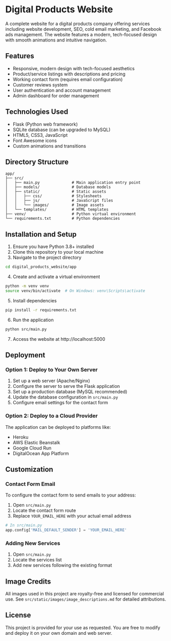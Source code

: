 # Digital Products Website

A complete website for a digital products company offering services including website development, SEO, cold email marketing, and Facebook ads management. The website features a modern, tech-focused design with smooth animations and intuitive navigation.

## Features

- Responsive, modern design with tech-focused aesthetics
- Product/service listings with descriptions and pricing
- Working contact form (requires email configuration)
- Customer reviews system
- User authentication and account management
- Admin dashboard for order management

## Technologies Used

- Flask (Python web framework)
- SQLite database (can be upgraded to MySQL)
- HTML5, CSS3, JavaScript
- Font Awesome icons
- Custom animations and transitions

## Directory Structure

```
app/
├── src/
│   ├── main.py              # Main application entry point
│   ├── models/              # Database models
│   ├── static/              # Static assets
│   │   ├── css/             # Stylesheets
│   │   ├── js/              # JavaScript files
│   │   └── images/          # Image assets
│   └── templates/           # HTML templates
├── venv/                    # Python virtual environment
└── requirements.txt         # Python dependencies
```

## Installation and Setup

1. Ensure you have Python 3.8+ installed
2. Clone this repository to your local machine
3. Navigate to the project directory

```bash
cd digital_products_website/app
```

4. Create and activate a virtual environment

```bash
python -m venv venv
source venv/bin/activate  # On Windows: venv\Scripts\activate
```

5. Install dependencies

```bash
pip install -r requirements.txt
```

6. Run the application

```bash
python src/main.py
```

7. Access the website at http://localhost:5000

## Deployment

### Option 1: Deploy to Your Own Server

1. Set up a web server (Apache/Nginx)
2. Configure the server to serve the Flask application
3. Set up a production database (MySQL recommended)
4. Update the database configuration in `src/main.py`
5. Configure email settings for the contact form

### Option 2: Deploy to a Cloud Provider

The application can be deployed to platforms like:
- Heroku
- AWS Elastic Beanstalk
- Google Cloud Run
- DigitalOcean App Platform

## Customization

### Contact Form Email

To configure the contact form to send emails to your address:

1. Open `src/main.py`
2. Locate the contact form route
3. Replace `YOUR_EMAIL_HERE` with your actual email address

```python
# In src/main.py
app.config['MAIL_DEFAULT_SENDER'] = 'YOUR_EMAIL_HERE'
```

### Adding New Services

1. Open `src/main.py`
2. Locate the services list
3. Add new services following the existing format

## Image Credits

All images used in this project are royalty-free and licensed for commercial use. See `src/static/images/image_descriptions.md` for detailed attributions.

## License

This project is provided for your use as requested. You are free to modify and deploy it on your own domain and web server.
